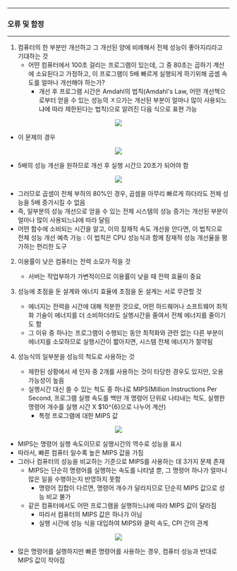 -----
### 오류 및 함정
-----
1. 컴퓨터의 한 부분만 개선하고 그 개선된 양에 비례해서 전체 성능이 좋아지리라고 기대하는 것
   - 어떤 컴퓨터에서 100초 걸리는 프로그램이 있는데, 그 중 80초는 곱하기 계산에 소요된다고 가정하고, 이 프로그램이 5배 빠르게 실행되게 하기위해 곱셈 속도를 얼마나 개선해야 하는가?
     + 개선 후 프로그램 시간은 Amdahl의 법칙(Amdahl's Law, 어떤 개선책으로부터 얻을 수 있는 성능의 ㅈ으가는 개선된 부분이 얼마나 많이 사용되느냐에 따라 제한된다는 법칙)으로 알려진 다음 식으로 표현 가능
<div align="center">
<img src="https://github.com/user-attachments/assets/cca6d200-1dc8-43c7-a2ca-e23e9ba9ff37">
</div>

   - 이 문제의 경우
<div align="center">
<img src="https://github.com/user-attachments/assets/6483362f-d538-4981-bd5a-67f089a7679f"">
</div>

   - 5배의 성능 개선을 원하므로 개선 후 실행 시간으 20초가 되어야 함
<div align="center">
<img src="https://github.com/user-attachments/assets/f2e970b5-4958-4b46-8026-860b8eac00ed">
</div>

   - 그러므로 곱셈이 전체 부하의 80%인 경우, 곱셈을 아무리 빠르게 하더라도 전체 성능을 5배 증가시킬 수 없음
   - 즉, 일부분의 성능 개선으로 얻을 수 있는 전체 시스템의 성능 증가는 개선된 부분이 얼마나 많이 사용되느냐에 따라 달림
   - 어떤 함수에 소비되는 시간을 알고, 이의 잠재적 속도 개선을 안다면, 이 법칙으로 전체 성능 개선 예측 가능 : 이 법칙은 CPU 성능식과 함께 잠재적 성능 개선율을 평가하는 편리한 도구

2. 이용률이 낮은 컴퓨터는 전력 소모가 작을 것
   - 서버는 작업부하가 가변적이므로 이용률이 낮을 때 전력 효율이 중요

3. 성능에 초점을 둔 설계와 에너지 효율에 초점을 둔 설계는 서로 무관할 것
   - 에너지는 전력을 시간에 대해 적분한 것으로, 어떤 하드웨어나 소프트웨어 최적화 기술이 에너지를 더 소비하더라도 실행시간을 줄여서 전체 에너지를 줄이기도 함
   - 그 이유 중 하나는 프로그램이 수행되는 동안 최적화와 관련 없는 다른 부분이 에너지를 소모하므로 실행시간이 짧아지면, 시스템 전체 에너지가 절약됨

4. 성능식의 일부분을 성능의 척도로 사용하는 것
   - 제한된 상황에서 세 인자 중 2개를 사용하는 것이 타당한 경우도 있지만, 오용 가능성이 높음
   - 실행시간 대신 쓸 수 있는 척도 중 하나로 MIPS(Million Instructions Per Second, 프로그램 실행 속도를 백만 개 명령어 단위로 나타내는 척도, 실행한 명령어 개수를 실행 시간 X $10^{6}으로 나누어 계산)
     + 특정 프로그램에 대한 MIPS 값
<div align="center">
<img src="https://github.com/user-attachments/assets/a6b5bc53-2822-42a6-b8ac-97b98ae51e04">
</div>

   - MIPS는 명령어 실행 속도이므로 실행시간의 역수로 성능을 표시
   - 따라서, 빠른 컴퓨터 일수록 높은 MIPS 값을 가짐
   - 그러나 컴퓨터의 성능을 비교하는 기준으로 MIPS를 사용하는 데 3가지 문제 존재
     + MIPS는 단순히 명령어를 실행하는 속도를 나타낼 뿐, 그 명령어 하나가 얼마나 많은 일을 수행하는지 반영하지 못함
       * 명령어 집합이 다르면, 명령어 개수가 달라지므로 단순히 MIPS 값으로 성능 비교 불가
     + 같은 컴퓨터에서도 어떤 프로그램을 실행하느냐에 따라 MIPS 값이 달라짐
       * 따라서 컴퓨터의 MIPS 값은 하나가 아님
       * 실행 시간에 성능 식을 대입하여 MIPS와 클럭 속도, CPI 간의 관계
<div align="center">
<img src="https://github.com/user-attachments/assets/1b5a109c-669b-4180-983c-3e9a5911e5be">
</div>

   - 많은 명령어를 실행하지만 빠른 명령어를 사용하는 경우, 컴퓨터 성능과 반대로 MIPS 값이 작아짐

